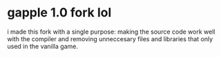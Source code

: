 # gapple 1.0 fork lol
i made this fork with a single purpose: making the source code work well with the compiler and removing unneccesary files and libraries that only used in the vanilla game.